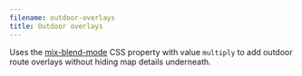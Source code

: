 ```yaml
---
filename: outdoor-overlays
title: Outdoor overlays
---
```


Uses the [mix-blend-mode](https://developer.mozilla.org/en-US/docs/Web/CSS/mix-blend-mode) CSS property
with value `multiply` to add outdoor route overlays without hiding map details underneath.
